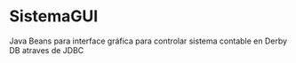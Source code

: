 # SistemaGUI
Java Beans para interface gráfica para controlar sistema contable en Derby DB atraves de JDBC
